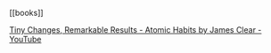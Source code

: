 [[books]]

[Tiny Changes, Remarkable Results - Atomic Habits by James Clear - YouTube](https://www.youtube.com/watch?v=YT7tQzmGRLA)